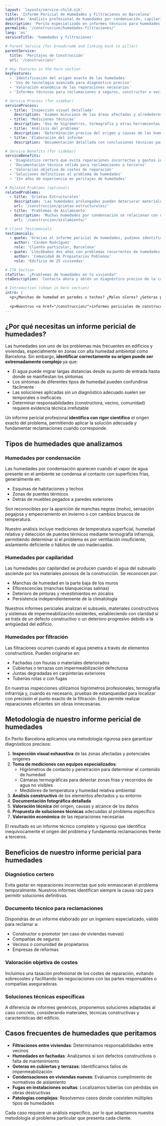 ```yaml
---
layout: 'layouts/service-child.njk'
title: 'Informe Pericial de Humedades y Filtraciones en Barcelona'
subtitle: 'Análisis profesional de humedades por condensación, capilaridad y filtración'
description: 'Perito especializado en informes técnicos para humedades y filtraciones en Barcelona. Identificamos el origen, evaluamos daños y fundamentamos reclamaciones.'
permalink: '/construccion/humedades-filtraciones/'
lang: 'es'
serviceTitle: 'humedades y filtraciones'

# Parent Service (for breadcrumb and linking back to pillar)
parentService:
  title: 'Peritajes de Construcción'
  url: '/construccion/'

# Key features in the hero section
keyFeatures:
  - 'Identificación del origen exacto de las humedades'
  - 'Uso de tecnología avanzada para diagnóstico preciso'
  - 'Valoración económica de las reparaciones necesarias'
  - 'Informes técnicos para reclamaciones a seguros, constructor o vecinos'

# Service Process (for sidebar)
serviceProcess:
  - title: 'Inspección visual detallada'
    description: 'Examen minucioso de las áreas afectadas y alrededores'
  - title: 'Mediciones técnicas'
    description: 'Uso de higrómetros, termografía y otras herramientas especializadas'
  - title: 'Análisis del problema'
    description: 'Determinación precisa del origen y causas de las humedades'
  - title: 'Elaboración del informe'
    description: 'Documentación detallada con conclusiones técnicas para reclamaciones'

# Service Benefits (for sidebar)
serviceBenefits:
  - 'Diagnóstico certero que evita reparaciones incorrectas y gastos innecesarios'
  - 'Documentación técnica sólida para reclamaciones a terceros'
  - 'Valoración objetiva de costes de reparación'
  - 'Soluciones definitivas al problema de humedades'
  - '15+ años de experiencia en peritajes de humedades'

# Related Problems (optional)
relatedProblems:
  - title: 'Grietas Estructurales'
    description: 'Las humedades prolongadas pueden deteriorar materiales y causar problemas estructurales'
    url: '/construccion/grietas-estructurales/'
  - title: 'Problemas de Aislamiento'
    description: 'Muchas humedades por condensación se relacionan con deficiencias de aislamiento térmico'
    url: '/construccion/aislamiento/'

# Client Testimonials
testimonials:
  - quote: 'Gracias al informe pericial de humedades, pudimos identificar que el origen estaba en la terraza del vecino. La claridad del informe fue clave para lograr una solución amistosa.'
    author: 'Carmen Rodríguez'
    role: 'Cliente particular, Barcelona'
  - quote: 'Llevábamos dos años con problemas recurrentes de humedades. El perito identificó el origen exacto que otros técnicos no habían detectado, ahorrando miles de euros en reparaciones innecesarias.'
    author: 'Comunidad de Propietarios Poblenou'
    role: 'Edificio de 25 viviendas'

# CTA Section
ctaTitle: '¿Problemas de humedades en tu vivienda?'
ctaDescription: 'Contacta ahora y obtén un diagnóstico preciso de la causa'

# Introduction (shown in hero section)
intro: |
  <p>¿Manchas de humedad en paredes o techos? ¿Malos olores? ¿Goteras persistentes que no logras solucionar? Las humedades no solo deterioran la estética de tu vivienda, sino que pueden comprometer seriamente su estructura y la salud de sus habitantes.</p>
  
  <p>Nuestros <a href="/construccion/">informes periciales de construcción</a> especializados en humedades y filtraciones identifican con precisión el origen del problema, documentan los daños y fundamentan técnicamente las reclamaciones para una solución definitiva.</p>
---
```


## ¿Por qué necesitas un informe pericial de humedades?

Las humedades son uno de los problemas más frecuentes en edificios y viviendas, especialmente en zonas con alta humedad ambiental como Barcelona. Sin embargo, **identificar correctamente su origen puede ser extremadamente complejo** ya que:

- El agua puede migrar largas distancias desde su punto de entrada hasta donde se manifiestan los síntomas
- Los síntomas de diferentes tipos de humedad pueden confundirse fácilmente
- Las soluciones aplicadas sin un diagnóstico adecuado suelen ser temporales o ineficaces
- Determinar responsabilidades (constructora, vecino, comunidad) requiere evidencia técnica irrefutable

Un informe pericial profesional **identifica con rigor científico** el origen exacto del problema, permitiendo aplicar la solución adecuada y fundamentar reclamaciones cuando corresponde.

## Tipos de humedades que analizamos

### Humedades por condensación

Las humedades por condensación aparecen cuando el vapor de agua presente en el ambiente se condensa al contacto con superficies frías, generalmente en:

- Esquinas de habitaciones y techos
- Zonas de puentes térmicos
- Detrás de muebles pegados a paredes exteriores

Son reconocibles por la aparición de manchas negras (moho), sensación pegajosa y empeoramiento en invierno o con cambios bruscos de temperatura.

Nuestro análisis incluye mediciones de temperatura superficial, humedad relativa y detección de puentes térmicos mediante termografía infrarroja, permitiendo determinar si el problema es por ventilación insuficiente, aislamiento deficiente o hábitos de uso inadecuados.

### Humedades por capilaridad

Las humedades por capilaridad se producen cuando el agua del subsuelo asciende por los materiales porosos de la construcción. Se reconocen por:

- Manchas de humedad en la parte baja de los muros
- Eflorescencias (manchas blanquecinas salinas)
- Deterioro de pinturas y revestimientos en zócalos
- Persistencia independientemente de la climatología

Nuestros informes periciales analizan el subsuelo, materiales constructivos y sistemas de impermeabilización existentes, estableciendo con claridad si se trata de un defecto constructivo o un deterioro progresivo debido a la antigüedad del edificio.

### Humedades por filtración

Las filtraciones ocurren cuando el agua penetra a través de elementos constructivos. Pueden originarse en:

- Fachadas con fisuras o materiales deteriorados
- Cubiertas o terrazas con impermeabilización defectuosa
- Juntas degradadas en carpinterías exteriores
- Tuberías rotas o con fugas

En nuestras inspecciones utilizamos higrómetros profesionales, termografía infrarroja y, cuando es necesario, pruebas de estanqueidad para localizar con precisión el punto exacto de la filtración. Esto permite realizar reparaciones eficientes sin obras innecesarias.

## Metodología de nuestro informe pericial de humedades

En Perito Barcelona aplicamos una metodología rigurosa para garantizar diagnósticos precisos:

1. **Inspección visual exhaustiva** de las zonas afectadas y potenciales orígenes
2. **Toma de mediciones con equipos especializados**:
   - Higrómetros de contacto y penetración para determinar el contenido de humedad
   - Cámaras termográficas para detectar zonas frías y recorridos de agua no visibles
   - Medidores de temperatura y humedad relativa ambiental
3. **Análisis constructivo** de los elementos afectados y su entorno
4. **Documentación fotográfica detallada**
5. **Valoración técnica** del origen, causas y alcance de los daños
6. **Propuesta de soluciones técnicas** adecuadas al problema específico
7. **Valoración económica** de las reparaciones necesarias

El resultado es un informe técnico completo y riguroso que identifica inequívocamente el origen del problema y fundamenta reclamaciones frente a terceros.

## Beneficios de nuestro informe pericial para humedades

### Diagnóstico certero

Evita gastar en reparaciones incorrectas que solo enmascaran el problema temporalmente. Nuestros informes identifican siempre la causa raíz para permitir soluciones definitivas.

### Documento técnico para reclamaciones

Dispondrás de un informe elaborado por un ingeniero especializado, válido para reclamar a:

- Constructor o promotor (en caso de viviendas nuevas)
- Compañías de seguros
- Vecinos o comunidad de propietarios
- Empresas de reformas

### Valoración objetiva de costes

Incluimos una tasación profesional de los costes de reparación, evitando sobrecostes y facilitando las negociaciones con las partes responsables o compañías aseguradoras.

### Soluciones técnicas específicas

A diferencia de informes genéricos, proponemos soluciones adaptadas al caso concreto, considerando materiales, técnicas constructivas y características del edificio.

## Casos frecuentes de humedades que peritamos

- **Filtraciones entre viviendas**: Determinamos responsabilidades entre vecinos
- **Humedades en fachadas**: Analizamos si son defectos constructivos o falta de mantenimiento
- **Goteras en cubiertas y terrazas**: Identificamos fallos de impermeabilización
- **Condensaciones en viviendas nuevas**: Evaluamos cumplimiento de normativas de aislamiento
- **Fugas en instalaciones ocultas**: Localizamos tuberías con pérdidas sin obras destructivas
- **Patologías complejas**: Resolvemos casos donde coexisten múltiples tipos de humedades

Cada caso requiere un análisis específico, por lo que adaptamos nuestra metodología al problema particular que presenta cada cliente.
